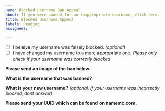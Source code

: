 ```yaml
---
name: Blocked Username Ban Appeal
about: If you were banned for an inappropriate username, click here.
title: Blocked Username Appeal
labels: Pending
assignees: ''

---
```


- [ ] I beleive my username was falsely blocked. *(optional)*
- [ ] I have changed my username to a more appropriate one. *Please only check if your username was correctly blocked*

**Please send an image of the ban below.**


**What is the username that was banned?**


**What is your new username?** *(optional, if your username was incorrectly blocked, dont answer)*


**Please send your UUID which can be found on namemc.com.**
